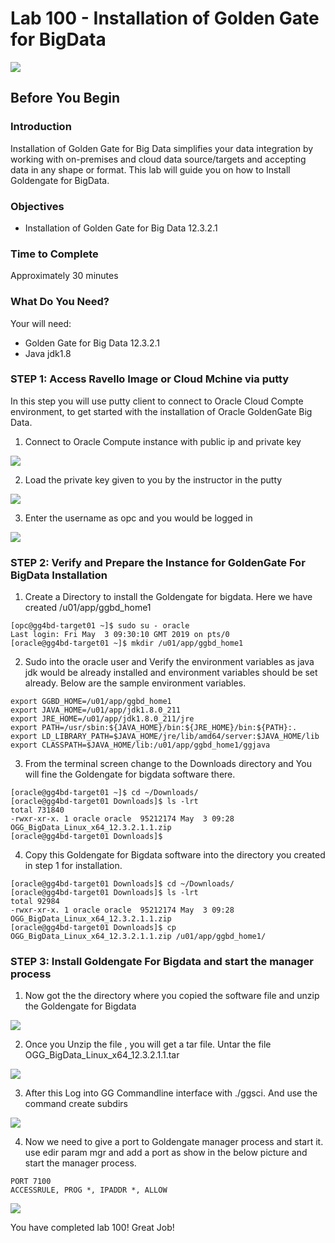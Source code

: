# Lab 100 -  Installation of Golden Gate for BigData

![](images/100/image100_0.png)

## Before You Begin

### Introduction
Installation of Golden Gate for Big Data simplifies your data integration by working with on-premises and cloud data source/targets and accepting data in any shape or format. This lab will guide you on how to Install Goldengate for BigData.

### Objectives
- Installation of Golden Gate for Big Data 12.3.2.1

### Time to Complete
Approximately 30 minutes

### What Do You Need?
Your will need:
- Golden Gate for Big Data 12.3.2.1
- Java jdk1.8

### STEP 1: Access Ravello Image or Cloud Mchine via putty

In this step you will use putty client to connect to Oracle Cloud Compte environment, to get started with the installation of Oracle GoldenGate Big Data.

1. Connect to Oracle Compute instance with public ip and private key

![](images/100/image100_1.png)

2. Load the private key given to you by the instructor in the putty 

![](images/100/image100_2.png)

3. Enter the username as opc and you would be logged in

![](images/100/image100_3.png)


### STEP 2: Verify and Prepare the Instance for GoldenGate For BigData Installation

1. Create a Directory to install the Goldengate for bigdata. Here we have created /u01/app/ggbd_home1

```
[opc@gg4bd-target01 ~]$ sudo su - oracle
Last login: Fri May  3 09:30:10 GMT 2019 on pts/0
[oracle@gg4bd-target01 ~]$ mkdir /u01/app/ggbd_home1
```

2. Sudo into the oracle user and Verify the environment variables as java jdk would be already installed and environment variables should be set already. Below are the sample environment variables.

```
export GGBD_HOME=/u01/app/ggbd_home1
export JAVA_HOME=/u01/app/jdk1.8.0_211
export JRE_HOME=/u01/app/jdk1.8.0_211/jre
export PATH=/usr/sbin:${JAVA_HOME}/bin:${JRE_HOME}/bin:${PATH}:.
export LD_LIBRARY_PATH=$JAVA_HOME/jre/lib/amd64/server:$JAVA_HOME/lib
export CLASSPATH=$JAVA_HOME/lib:/u01/app/ggbd_home1/ggjava
```

3. From the terminal screen change to the Downloads directory and You will fine the Goldengate for bigdata software there.

```
[oracle@gg4bd-target01 ~]$ cd ~/Downloads/
[oracle@gg4bd-target01 Downloads]$ ls -lrt
total 731840
-rwxr-xr-x. 1 oracle oracle  95212174 May  3 09:28 OGG_BigData_Linux_x64_12.3.2.1.1.zip
[oracle@gg4bd-target01 Downloads]$
```

4. Copy this Goldengate for Bigdata software into the directory you created in step 1 for installation.

```
[oracle@gg4bd-target01 Downloads]$ cd ~/Downloads/
[oracle@gg4bd-target01 Downloads]$ ls -lrt
total 92984
-rwxr-xr-x. 1 oracle oracle  95212174 May  3 09:28 OGG_BigData_Linux_x64_12.3.2.1.1.zip
[oracle@gg4bd-target01 Downloads]$ cp OGG_BigData_Linux_x64_12.3.2.1.1.zip /u01/app/ggbd_home1/
```

### STEP 3: Install Goldengate For Bigdata and start the manager process

1. Now got the the directory where you copied the software file and unzip the Goldengate for Bigdata

![](images/100/image100_4.png)

2. Once you Unzip the file , you will get a tar file. Untar the file OGG_BigData_Linux_x64_12.3.2.1.1.tar

![](images/100/image100_5.png)

3. After this Log into GG Commandline interface with ./ggsci. And use the command create subdirs 

![](images/100/image100_6.png)

4. Now we need to give a port to Goldengate manager process and start it. use edir param mgr and add a port as show in the below picture and start the manager process.

```
PORT 7100
ACCESSRULE, PROG *, IPADDR *, ALLOW
```
![](images/100/image100_7.png)


You have completed lab 100! Great Job!